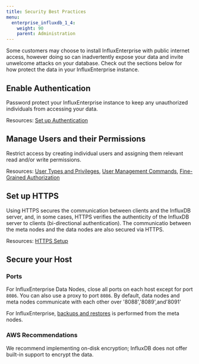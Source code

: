```yaml
---
title: Security Best Practices
menu:
  enterprise_influxdb_1_4:
    weight: 90
    parent: Administration
---
```


Some customers may choose to install InfluxEnterprise with public internet access, however
doing so can inadvertently expose your data and invite unwelcome attacks on your database.
Check out the sections below for how protect the data in your InfluxEnterprise instance.

## Enable Authentication

Password protect your InfluxEnterprise instance to keep any unauthorized individuals
from accessing your data.

Resources:
[Set up Authentication](/influxdb/v1.4/query_language/authentication_and_authorization/#set-up-authentication)

## Manage Users and their Permissions

Restrict access by creating individual users and assigning them relevant
read and/or write permissions.

Resources:
[User Types and Privileges](/influxdb/v1.4/query_language/authentication_and_authorization/#user-types-and-privileges),
[User Management Commands](/influxdb/v1.4/query_language/authentication_and_authorization/#user-management-commands),
[Fine-Grained Authorization](/enterprise_influxdb/v1.4/guides/fine-grained-authorization/)

## Set up HTTPS

Using HTTPS secures the communication between clients and the InfluxDB server, and, in
some cases, HTTPS verifies the authenticity of the InfluxDB server to clients (bi-directional authentication).
The communicatio between the meta nodes and the data nodes are also secured via HTTPS.

Resources:
[HTTPS Setup](/enterprise_influxdb/v1.4/guides/https_setup/)

## Secure your Host

### Ports
For InfluxEnterprise Data Nodes, close all ports on each host except for port `8086`.
You can also use a proxy to port `8086`.  By default, data nodes and meta nodes communicate with each other over '8088','8089',and'8091'

For InfluxEnterprise, [backups and restores](/enterprise_influxdb/v1.4/guides/backup-and-restore/) is performed from the meta nodes.


### AWS Recommendations

We recommend implementing on-disk encryption; InfluxDB does not offer built-in support to encrypt the data.

